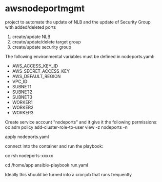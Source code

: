 # awsnodeportmgmt
project to automate the update of NLB and the update of Security Group with added/deleted ports 


1. create/update NLB
2. create/update/delete target group
3. create/update security group

The following environmental variables must be defined in nodeports.yaml:
- AWS_ACCESS_KEY_ID
- AWS_SECRET_ACCESS_KEY
- AWS_DEFAULT_REGION
- VPC_ID
- SUBNET1
- SUBNET2
- SUBNET3
- WORKER1
- WORKER2
- WORKER3

Create service account "nodeports" and it give it the following permissions:
oc adm policy add-cluster-role-to-user view -z nodeports -n <namespace>


apply nodeports.yaml

connect into the container and run the playbook:

oc rsh nodeports-xxxxx

cd /home/app
ansible-playbook run.yaml


Ideally this should be turned into a cronjob that runs frequently
